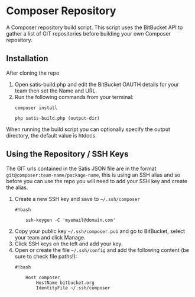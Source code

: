 # Composer Repository

A Composer repository build script.
This script uses the BitBucket API to gather a list of GIT repositories before
building your own Composer repository.

## Installation

After cloning the repo

1. Open satis-build.php and edit the BitBucket OAUTH details for your team then set the Name and URL.
1. Run the following commands from your terminal:
    ```
    composer install
    
    php satis-build.php (output-dir)
    ```
    
When running the build script you can optionally specify the output directory, the default value is htdocs.

## Using the Repository / SSH Keys

The GIT urls contained in the Satis JSON file are in the format `git@composer:team-name/package-name`, this is using an SSH alias and
so before you can use the repo you will need to add your SSH key and create the alias.

1. Create a new SSH key and save to `~/.ssh/composer`
    ```
    #!bash
    
        ssh-keygen -C 'myemail@domain.com'
    ```
1. Copy your public key `~/.ssh/composer.pub` and go to BitBucket, select your team and click Manage.
1. Click SSH keys on the left and add your key.
1. Open or create the file `~/.ssh/config` and add the following content (be sure to check file paths!):
    ```
    #!bash
    
        Host composer
            HostName bitbucket.org
            IdentityFile ~/.ssh/composer
    ```
